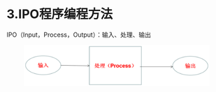 # 3.IPO程序编程方法

IPO（Input，Process，Output）：输入、处理、输出

<figure><img src="../.gitbook/assets/image (2).png" alt=""><figcaption></figcaption></figure>

